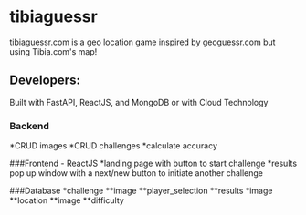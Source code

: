 # tibiaguessr
tibiaguessr.com is a geo location game inspired by geoguessr.com but using Tibia.com's map!

## Developers:

Built with FastAPI, ReactJS, and MongoDB or with Cloud Technology

### Backend
*CRUD images
*CRUD challenges
*calculate accuracy


###Frontend - ReactJS
*landing page with button to start challenge
*results pop up window with a next/new button to initiate another challenge

###Database
*challenge
**image
**player_selection
**results
*image
**location
**image
**difficulty

